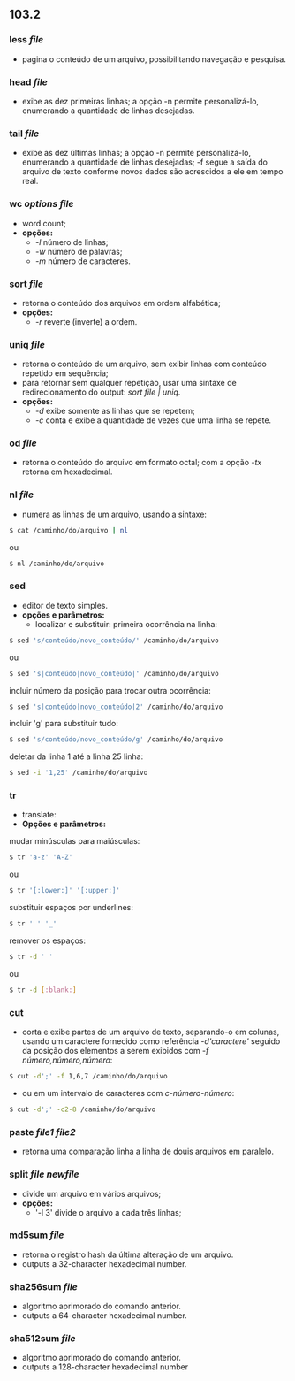 ## 103.2

### less *file*
- pagina o conteúdo de um arquivo, possibilitando navegação e pesquisa.

### head *file*
- exibe as dez primeiras linhas; a opção -n permite personalizá-lo, enumerando
a quantidade de linhas desejadas.

### tail *file*
- exibe as dez últimas linhas; a opção -n permite personalizá-lo, enumerando
a quantidade de linhas desejadas; -f segue a saída do arquivo de texto conforme
novos dados são acrescidos a ele em tempo real.

### wc *options file*
- word count;
- __opções:__
    - *-l* número de linhas;
    - *-w* número de palavras;
    - *-m* número de caracteres.

### sort *file*
- retorna o conteúdo dos arquivos em ordem alfabética;
- __opções:__
    - *-r* reverte (inverte) a ordem.


### uniq *file*
- retorna o conteúdo de um arquivo, sem exibir linhas com conteúdo repetido
em sequência;
- para retornar sem qualquer repetição, usar uma sintaxe de redirecionamento
do output: *sort file | uniq*.
- __opções:__
    - *-d* exibe somente as linhas que se repetem;
    - *-c* conta e exibe a quantidade de vezes que uma linha se repete.

### od *file*
- retorna o conteúdo do arquivo em formato octal; com a opção *-tx* retorna
em hexadecimal.

### nl *file*
- numera as linhas de um arquivo, usando a sintaxe:
```bash
$ cat /caminho/do/arquivo | nl 
```
ou
```bash
$ nl /caminho/do/arquivo
```

### sed
- editor de texto simples.
- __opções e parâmetros:__
    - localizar e substituir:
primeira ocorrência na linha:
```bash
$ sed 's/conteúdo/novo_conteúdo/' /caminho/do/arquivo
```
ou
```bash
$ sed 's|conteúdo|novo_conteúdo|' /caminho/do/arquivo
```

incluir número da posição para trocar outra ocorrência:
```bash
$ sed 's|conteúdo|novo_conteúdo|2' /caminho/do/arquivo
```

incluir 'g' para substituir tudo:
```bash
$ sed 's/conteúdo/novo_conteúdo/g' /caminho/do/arquivo
```

deletar da linha 1 até a linha 25 linha:
```bash
$ sed -i '1,25' /caminho/do/arquivo
```

### tr
- translate:
- __Opções e parâmetros:__

mudar minúsculas para maiúsculas:
```bash
$ tr 'a-z' 'A-Z'
```
ou 
```bash
$ tr '[:lower:]' '[:upper:]'
```

substituir espaços por underlines:
```bash
$ tr ' ' '_'
```

remover os espaços:
```bash
$ tr -d ' '
```
ou
```bash
$ tr -d [:blank:]
```

### cut
- corta e exibe partes de um arquivo de texto, separando-o em colunas, usando
um caractere fornecido como referência *-d'caractere'* seguido da posição dos 
elementos a serem exibidos com *-f número,número,número*:
```bash
$ cut -d';' -f 1,6,7 /caminho/do/arquivo
```
- ou em um intervalo de caracteres com *c-número-número*:
```bash
$ cut -d';' -c2-8 /caminho/do/arquivo
```

### paste *file1 file2*
- retorna uma comparação linha a linha de douis arquivos em paralelo.

### split *file newfile*
- divide um arquivo em vários arquivos;
- __opções:__
    - '-l 3' divide o arquivo a cada três linhas;

### md5sum *file*
- retorna o registro hash da última alteração de um arquivo.
- outputs a 32-character hexadecimal number.

### sha256sum *file*
- algoritmo aprimorado do comando anterior.
- outputs a 64-character hexadecimal number.

### sha512sum *file*
- algoritmo aprimorado do comando anterior.
- outputs a 128-character hexadecimal number


